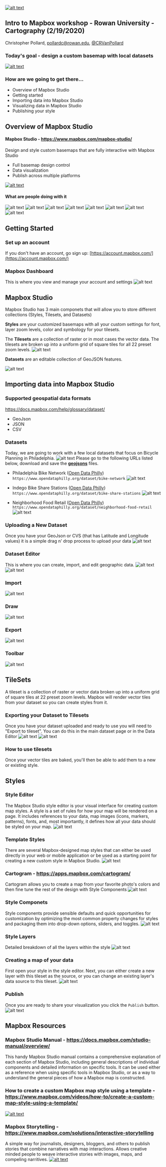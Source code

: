 [![alt text](https://raw.githubusercontent.com/crvanpollard/Mapbox_Workshop/master/img/mapbox_logo.PNG)](https://mapbox.com) 
## Intro to Mapbox workshop - Rowan University - Cartography (2/19/2020)

Christopher Pollard, pollardc@rowan.edu, [@CRVanPollard ](https://twitter.com/CRVanPollard)

### Today's goal - design a custom basemap with local datasets
[![alt text](https://raw.githubusercontent.com/crvanpollard/Mapbox_Workshop/master/img/todaysmap.png)](https://api.mapbox.com/styles/v1/crvanpollard/ck6s980mv09oh1iqppo5rusgo.html?fresh=true&title=view&access_token=pk.eyJ1IjoiY3J2YW5wb2xsYXJkIiwiYSI6Ii00ZklVS28ifQ.Ht4KwAM3ZUjo1dT2Erskgg)

### How are we going to get there...
- Overview of Mapbox Studio
- Getting started 
- Importing data into Mapbox Studio
- Visualizing data in Mapbox Studio
- Publishing your style

## Overview of Mapbox Studio
#### Mapbox Studio - https://www.mapbox.com/mapbox-studio/
Design and style custom basemaps that are fully interactive with Mapbox Studio
- Full basemap design control
- Data visualization
- Publish across multiple platforms

[![alt text](https://raw.githubusercontent.com/crvanpollard/Mapbox_Workshop/master/img/mapboxstudio.png)](https://cartodb.com/editor/)

#### What are people doing with it
![alt text](https://raw.githubusercontent.com/crvanpollard/Mapbox_Workshop/master/img/strava.png)
![alt text](https://raw.githubusercontent.com/crvanpollard/Mapbox_Workshop/master/img/election.png)
![alt text](https://raw.githubusercontent.com/crvanpollard/Mapbox_Workshop/master/img/impossible.png)
![alt text](https://raw.githubusercontent.com/crvanpollard/Mapbox_Workshop/master/img/alltrail.png)
![alt text](https://raw.githubusercontent.com/crvanpollard/Mapbox_Workshop/master/img/blueprint.png)
![alt text](https://raw.githubusercontent.com/crvanpollard/Mapbox_Workshop/master/img/airports.png)
![alt text](https://raw.githubusercontent.com/crvanpollard/Mapbox_Workshop/master/img/spiderman.png)
![alt text](https://raw.githubusercontent.com/crvanpollard/Mapbox_Workshop/master/img/got.png)

## Getting Started

### Set up an account
If you don't have an account, go sign up: [https://account.mapbox.com/](https://account.mapbox.com/)  

### Mapbox Dashboard
This is where you view and manage your account and settings
![alt text](https://raw.githubusercontent.com/crvanpollard/Mapbox_Workshop/master/img/dashboard.png)

## Mapbox Studio
Mapbox Studio has 3 main componets that will allow you to store different collections (Styles, Tilesets, and Datasets)

<b>Styles</b> are your customized basemaps with all your custom settings for font, layer zoom levels, color and symbology for your tilesets.
 
The <b>Tilesets</b> are a collection of raster or in most cases the vector data. The tilesets are broken up into a uniform grid of square tiles for all 22 preset zoom levels.
![alt text](https://raw.githubusercontent.com/crvanpollard/Mapbox_Workshop/master/img/zoom.png)

<b>Datasets</b> are an editable collection of GeoJSON features. 

![alt text](https://raw.githubusercontent.com/crvanpollard/Mapbox_Workshop/master/img/std.png)

## Importing data into Mapbox Studio
### Supported geospatial data formats
https://docs.mapbox.com/help/glossary/dataset/
- GeoJson
- JSON
- CSV

### Datasets
Today, we are going to work with a few local datasets that focus on Bicycle Planning in Philadelphia.
![alt text](https://raw.githubusercontent.com/crvanpollard/Mapbox_Workshop/master/img/opendataphilly.png)
Please go to the following URLs listed below, download and save the <b><u>geojsons</u></b> files.

- Philadelphia Bike Network ([Open Data Philly](https://www.opendataphilly.org/dataset/bike-network))
`https://www.opendataphilly.org/dataset/bike-network`
![alt text](https://raw.githubusercontent.com/crvanpollard/Mapbox_Workshop/master/img/bn_geojson.png)

- Indego Bike Share Stations ([Open Data Philly](https://www.opendataphilly.org/dataset/bike-share-stations))
`https://www.opendataphilly.org/dataset/bike-share-stations`
![alt text](https://raw.githubusercontent.com/crvanpollard/Mapbox_Workshop/master/img/i_geojson.png)

- Neighborhood Food Retail ([Open Data Philly](https://www.opendataphilly.org/dataset/neighborhood-food-retail))
`https://www.opendataphilly.org/dataset/neighborhood-food-retail`
![alt text](https://raw.githubusercontent.com/crvanpollard/Mapbox_Workshop/master/img/nfr_geojson.png)

### Uploading a New Dataset
Once you have your GeoJson or CVS (that has Latitude and Longitude values) it is a simple drag n' drop process to upload your data
![alt text](https://raw.githubusercontent.com/crvanpollard/Mapbox_Workshop/master/img/newdataset.png)

### Dataset Editor 
This is where you can create, import, and edit geographic data. 
![alt text](https://raw.githubusercontent.com/crvanpollard/Mapbox_Workshop/master/img/editor.png)
![alt text](https://raw.githubusercontent.com/crvanpollard/Mapbox_Workshop/master/img/data_editor.png)

### Import
![alt text](https://raw.githubusercontent.com/crvanpollard/Mapbox_Workshop/master/img/import.png)

### Draw
![alt text](https://raw.githubusercontent.com/crvanpollard/Mapbox_Workshop/master/img/draw.png)

### Export
![alt text](https://raw.githubusercontent.com/crvanpollard/Mapbox_Workshop/master/img/export.png)

### Toolbar
![alt text](https://raw.githubusercontent.com/crvanpollard/Mapbox_Workshop/master/img/toolbar.png)

## TileSets
A tileset is a collection of raster or vector data broken up into a uniform grid of square tiles at 22 preset zoom levels. Mapbox will render vector tiles from your dataset so you can create styles from it. 

### Exporting your Dataset to Tilesets
Once you have your dataset uploaded and ready to use you will need to "Export to tileset". You can do this in the main dataset page or in the Data Editor
![alt text](https://raw.githubusercontent.com/crvanpollard/Mapbox_Workshop/master/img/exporttile.png)
![alt text](https://raw.githubusercontent.com/crvanpollard/Mapbox_Workshop/master/img/exporttileset.png)

### How to use tilesets
Once your vector tiles are baked, you'll then be able to add them to a new or existing style. 

## Styles
### Style Editor
The Mapbox Studio style editor is your visual interface for creating custom map styles. A style is a set of rules for how your map will be rendered on a page. It includes references to your data, map images (icons, markers, patterns), fonts, and, most importantly, it defines how all your data should be styled on your map.
![alt text](https://raw.githubusercontent.com/crvanpollard/Mapbox_Workshop/master/img/styleeditor.png)

### Template Styles
There are several Mapbox-designed map styles that can either be used directly in your web or mobile application or be used as a starting point for creating a new custom style in Mapbox Studio. 
![alt text](https://raw.githubusercontent.com/crvanpollard/Mapbox_Workshop/master/img/template.png)

### Cartogram - https://apps.mapbox.com/cartogram/
Cartogram allows you to create a map from your favorite photo's colors and then fine tune the rest of the design with Style Components 
![alt text](https://raw.githubusercontent.com/crvanpollard/Mapbox_Workshop/master/img/cartogram.gif)

### Style Componets
Style components provide sensible defaults and quick opportunities for customization by optimizing the most common property changes for styles and packaging them into drop-down options, sliders, and toggles.
![alt text](https://raw.githubusercontent.com/crvanpollard/Mapbox_Workshop/master/img/componets.png)

### Style Layers
Detailed breakdown of all the layers within the style
![alt text](https://raw.githubusercontent.com/crvanpollard/Mapbox_Workshop/master/img/layers.png)

### Creating a map of your data
First open your style in the style editor. Next, you can either create a new layer with this tileset as the source, or you can change an existing layer's data source to this tileset.
![alt text](https://raw.githubusercontent.com/crvanpollard/Mapbox_Workshop/master/img/customdata.png)

### Publish
Once you are ready to share your visualization you click the `Publish` button.
![alt text](https://raw.githubusercontent.com/crvanpollard/Mapbox_Workshop/master/img/publish.png)

## Mapbox Resources

### Mapbox Studio Manual - https://docs.mapbox.com/studio-manual/overview/
This handy Mapbox Studio manual contains a comprehensive explanation of each section of Mapbox Studio, including general descriptions of individual components and detailed information on specific tools. It can be used either as a reference when using specific tools in Mapbox Studio, or as a way to understand the general pieces of how a Mapbox map is constructed.

### How to create a custom Mapbox map style using a template - https://www.mapbox.com/videos/how-to/create-a-custom-map-style-using-a-template/
[![alt text](https://raw.githubusercontent.com/crvanpollard/Mapbox_Workshop/master/img/video1.png)](https://www.mapbox.com/videos/how-to/create-a-custom-map-style-using-a-template/)

### Mapbox Storytelling - https://www.mapbox.com/solutions/interactive-storytelling
A simple way for journalists, designers, bloggers, and others to publish stories that combine narratives with map interactions. Allows creative minded people to weave interactive stories with images, maps, and compeling narritives.
[![alt text](https://raw.githubusercontent.com/crvanpollard/Mapbox_Workshop/master/img/mapboxstory.gif)](https://www.mapbox.com/solutions/interactive-storytelling)




